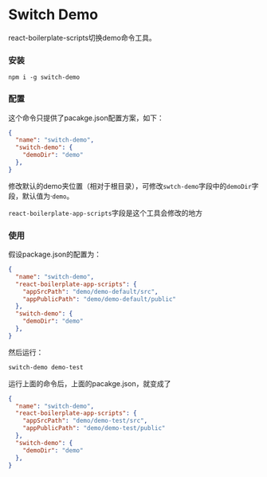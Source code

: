 # Switch Demo

react-boilerplate-scripts切换demo命令工具。

### 安装

```shell
npm i -g switch-demo
```

### 配置

这个命令只提供了pacakge.json配置方案，如下：

```json
{
  "name": "switch-demo",
  "switch-demo": {
    "demoDir": "demo"
  },
}
```

修改默认的demo夹位置（相对于根目录），可修改`swtch-demo`字段中的`demoDir`字段，默认值为·`demo`。

`react-boilerplate-app-scripts`字段是这个工具会修改的地方

### 使用

假设package.json的配置为：

```json
{
  "name": "switch-demo",
  "react-boilerplate-app-scripts": {
    "appSrcPath": "demo/demo-default/src",
    "appPublicPath": "demo/demo-default/public"
  },
  "switch-demo": {
    "demoDir": "demo"
  },
}
```

然后运行：

```sh
switch-demo demo-test
```

运行上面的命令后，上面的pacakge.json，就变成了

```json
{
  "name": "switch-demo",
  "react-boilerplate-app-scripts": {
    "appSrcPath": "demo/demo-test/src",
    "appPublicPath": "demo/demo-test/public"
  },
  "switch-demo": {
    "demoDir": "demo"
  },
}
```

